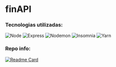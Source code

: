 # finAPI

<h3>Tecnologias utilizadas:</h3>

![Node](https://img.shields.io/badge/Node%20js-339933?style=for-the-badge&logo=nodedotjs&logoColor=white)
![Express](https://img.shields.io/badge/Express%20js-000000?style=for-the-badge&logo=express&logoColor=white)
![Nodemon](https://img.shields.io/badge/NODEMON-%23323330.svg?style=for-the-badge&logo=nodemon&logoColor=%BBDEAD)
![Insomnia](https://img.shields.io/badge/Insomnia-black?style=for-the-badge&logo=insomnia&logoColor=5849BE)
![Yarn](https://img.shields.io/badge/Yarn-2C8EBB?style=for-the-badge&logo=yarn&logoColor=white)


<h3>Repo info:</h3>

[![Readme Card](https://github-readme-stats.vercel.app/api/pin/?username=edyane&theme=midnight-purple&repo=finAPI)](https://github.com/edyane/finAPI)

